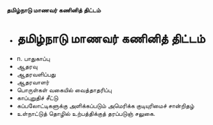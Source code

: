 **தமிழ்நாடு மாணவர் கணினித் திட்டம்**
- # தமிழ்நாடு மாணவர் கணினித் திட்டம்
- n. பாதுகாப்பு
- ஆதரவு
- ஆதரவளிப்பது
- ஆதரவாளர்
- பொருள்கள் வகையில் வைத்தாதரிப்பு
- காப்புறுதிச் சீட்டு
- கப்பலோட்டிகளுக்கு அளிக்கப்படும் அமெரிக்க குடியுரிமைச் சான்றிதழ்
- உள்நாட்டுத் தொழில் உற்பத்திக்குத் தரப்படுஞ் சலுகை.

